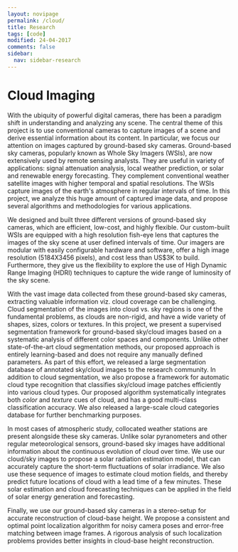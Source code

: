 ```yaml
---
layout: novipage
permalink: /cloud/
title: Research
tags: [code]
modified: 24-04-2017
comments: false
sidebar:
  nav: sidebar-research
---
```


# Cloud Imaging 

With the ubiquity of powerful digital cameras, there has been a paradigm shift in understanding and analyzing any scene. The central theme of this project is to use conventional cameras to capture images of a scene and derive essential information about its content. In particular, we focus our attention on images captured by ground-based sky cameras. Ground-based sky cameras, popularly known as Whole Sky Imagers (WSIs), are now extensively used by remote sensing analysts. They are useful in variety of applications: signal attenuation analysis, local weather prediction, or solar and renewable energy forecasting. They complement conventional weather satellite images with higher temporal and spatial resolutions. The WSIs capture images of the earth's atmosphere in regular intervals of time. In this project, we analyze this huge amount of captured image data, and propose several algorithms and methodologies for various applications.   


We designed and built three different versions of ground-based sky cameras, which are efficient, low-cost, and highly flexible. Our custom-built WSIs are equipped with a high resolution fish-eye lens that captures the images of the sky scene at user defined intervals of time. Our imagers are modular with easily configurable hardware and software, offer a high image resolution (5184X3456 pixels), and cost less than US$3K to build. Furthermore, they give us the flexibility to explore the use of High Dynamic Range Imaging (HDRI) techniques to capture the wide range of luminosity of the sky scene.   

With the vast image data collected from these ground-based sky cameras, extracting valuable information viz. cloud coverage can be challenging. Cloud segmentation of the images into cloud vs. sky regions is one of the fundamental problems, as clouds are non-rigid, and have a wide variety of shapes, sizes, colors or textures. In this project, we present a supervised segmentation framework for ground-based sky/cloud images based on a systematic analysis of different color spaces and components. Unlike other state-of-the-art cloud segmentation methods, our proposed approach is entirely learning-based and does not require any manually defined parameters. As part of this effort, we released a large segmentation database of annotated sky/cloud images to the research community. In addition to cloud segmentation, we also propose a framework for automatic cloud type recognition that classifies sky/cloud image patches efficiently into various cloud types. Our proposed algorithm systematically integrates both *color* and *texture* cues of cloud, and has a good multi-class classification accuracy. We also released a large-scale cloud categories database for further benchmarking purposes.   

In most cases of atmospheric study, collocated weather stations are present alongside these sky cameras. Unlike solar pyranometers and other regular meteorological sensors, ground-based sky images have additional information about the continuous evolution of cloud over time. We use our cloud/sky images to propose a solar radiation estimation model, that can accurately capture the short-term fluctuations of solar irradiance. We also use these sequence of images to estimate cloud motion fields, and thereby predict future locations of cloud with a lead time of a few minutes. These solar estimation and cloud forecasting techniques can be applied in the field of solar energy generation and forecasting.   

Finally, we use our ground-based sky cameras in a stereo-setup for accurate reconstruction of cloud-base height. We propose a consistent and optimal point localization algorithm for noisy camera poses and error-free matching between image frames. A rigorous analysis of such localization problems provides better insights in cloud-base height reconstruction.